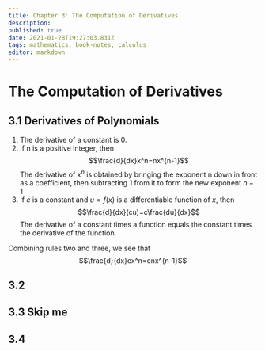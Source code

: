 ```yaml
---
title: Chapter 3: The Computation of Derivatives
description: 
published: true
date: 2021-01-28T19:27:03.831Z
tags: mathematics, book-notes, calculus
editor: markdown
---
```


# The Computation of Derivatives
## 3.1 Derivatives of Polynomials

1) The derivative of a constant is 0.
2) If n is a positive integer, then 
$$\frac{d}{dx}x^n=nx^{n-1}$$
The derivative of $x^n$ is obtained by bringing the exponent n down in front as a coefficient, then subtracting $1$ from it to form the new exponent $n-1$
3) If $c$ is a constant and $u = f(x)$ is a differentiable function of $x$, then
$$\frac{d}{dx}(cu)=c\frac{du}{dx}$$
The derivative of a constant times a function equals the constant times the derivative of the function.

Combining rules two and three, we see that 
$$\frac{d}{dx}cx^n=cnx^{n-1}$$
## 3.2
## 3.3 Skip me
## 3.4